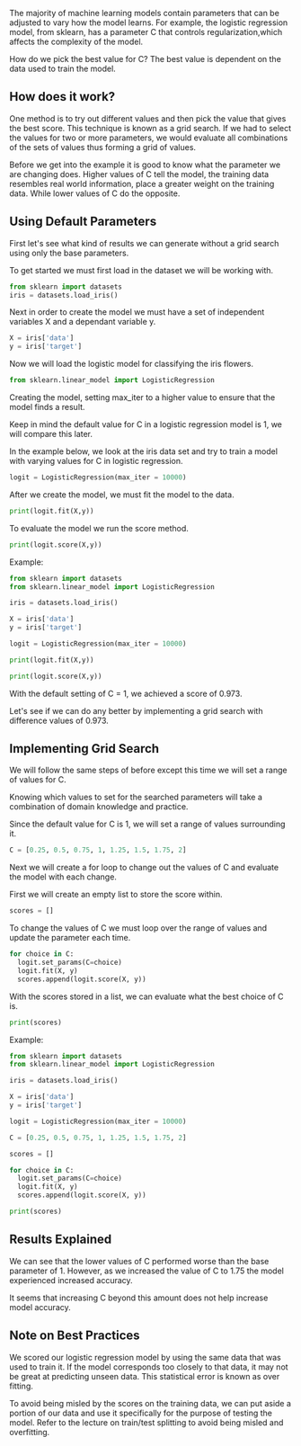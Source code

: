 
The majority of machine learning models contain parameters that can be adjusted to vary how the model learns. For example, the logistic regression model, from sklearn, has a parameter C that controls regularization,which affects the complexity of the model.

How do we pick the best value for C? The best value is dependent on the data used to train the model.

## How does it work?
One method is to try out different values and then pick the value that gives the best score. This technique is known as a grid search. If we had to select the values for two or more parameters, we would evaluate all combinations of the sets of values thus forming a grid of values.

Before we get into the example it is good to know what the parameter we are changing does. Higher values of C tell the model, the training data resembles real world information, place a greater weight on the training data. While lower values of C do the opposite.

## Using Default Parameters
First let's see what kind of results we can generate without a grid search using only the base parameters.

To get started we must first load in the dataset we will be working with.
```python
from sklearn import datasets
iris = datasets.load_iris()
```
Next in order to create the model we must have a set of independent variables X and a dependant variable y.
```python
X = iris['data']
y = iris['target']
```
Now we will load the logistic model for classifying the iris flowers.
```python
from sklearn.linear_model import LogisticRegression
```
Creating the model, setting max_iter to a higher value to ensure that the model finds a result.

Keep in mind the default value for C in a logistic regression model is 1, we will compare this later.

In the example below, we look at the iris data set and try to train a model with varying values for C in logistic regression.
```python
logit = LogisticRegression(max_iter = 10000)
```
After we create the model, we must fit the model to the data.
```python
print(logit.fit(X,y))
```
To evaluate the model we run the score method.
```python
print(logit.score(X,y))
```

Example:
```python
from sklearn import datasets
from sklearn.linear_model import LogisticRegression

iris = datasets.load_iris()

X = iris['data']
y = iris['target']

logit = LogisticRegression(max_iter = 10000)

print(logit.fit(X,y))

print(logit.score(X,y))
```

With the default setting of C = 1, we achieved a score of 0.973.

Let's see if we can do any better by implementing a grid search with difference values of 0.973.


## Implementing Grid Search
We will follow the same steps of before except this time we will set a range of values for C.

Knowing which values to set for the searched parameters will take a combination of domain knowledge and practice.

Since the default value for C is 1, we will set a range of values surrounding it.
```python
C = [0.25, 0.5, 0.75, 1, 1.25, 1.5, 1.75, 2]
```
Next we will create a for loop to change out the values of C and evaluate the model with each change.

First we will create an empty list to store the score within.
```python
scores = []
```
To change the values of C we must loop over the range of values and update the parameter each time.
```python
for choice in C:
  logit.set_params(C=choice)
  logit.fit(X, y)
  scores.append(logit.score(X, y))
```
With the scores stored in a list, we can evaluate what the best choice of C is.
```python
print(scores)
```

Example:
```python
from sklearn import datasets
from sklearn.linear_model import LogisticRegression

iris = datasets.load_iris()

X = iris['data']
y = iris['target']

logit = LogisticRegression(max_iter = 10000)

C = [0.25, 0.5, 0.75, 1, 1.25, 1.5, 1.75, 2]

scores = []

for choice in C:
  logit.set_params(C=choice)
  logit.fit(X, y)
  scores.append(logit.score(X, y))

print(scores)
```

## Results Explained
We can see that the lower values of C performed worse than the base parameter of 1. However, as we increased the value of C to 1.75 the model experienced increased accuracy.

It seems that increasing C beyond this amount does not help increase model accuracy.

## Note on Best Practices
We scored our logistic regression model by using the same data that was used to train it. If the model corresponds too closely to that data, it may not be great at predicting unseen data. This statistical error is known as over fitting.

To avoid being misled by the scores on the training data, we can put aside a portion of our data and use it specifically for the purpose of testing the model. Refer to the lecture on train/test splitting to avoid being misled and overfitting.


<br><br>